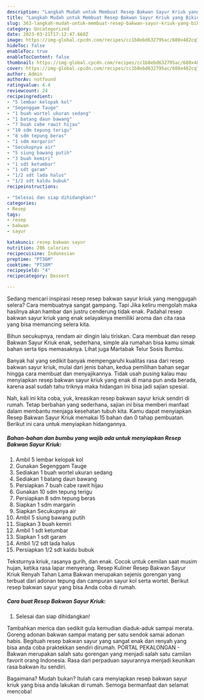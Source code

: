 ```yaml
---
description: "Langkah Mudah untuk Membuat Resep Bakwan Sayur Kriuk yang Bikin Ngiler, Buat Buka Puasa Sempurna"
title: "Langkah Mudah untuk Membuat Resep Bakwan Sayur Kriuk yang Bikin Ngiler, Buat Buka Puasa Sempurna"
slug: 363-langkah-mudah-untuk-membuat-resep-bakwan-sayur-kriuk-yang-bikin-ngiler-buat-buka-puasa-sempurna
category: Uncategorized
date: 2023-03-21T17:12:47.660Z
image: https://img-global.cpcdn.com/recipes/cc1b8ebd632795ac/680x482cq70/resep-bakwan-sayur-kriuk-foto-resep-utama.jpg
hideToc: false
enableToc: true
enableTocContent: false
thumbnail: https://img-global.cpcdn.com/recipes/cc1b8ebd632795ac/680x482cq70/resep-bakwan-sayur-kriuk-foto-resep-utama.jpg
cover: https://img-global.cpcdn.com/recipes/cc1b8ebd632795ac/680x482cq70/resep-bakwan-sayur-kriuk-foto-resep-utama.jpg
author: Admin
authorAv: notfound
ratingvalue: 4.4
reviewcount: 24
recipeingredient:
- "5 lembar kelopak kol"
- "Segenggam Tauge"
- "1 buah wortel ukuran sedang"
- "1 batang daun bawang"
- "7 buah cabe rawit hijau"
- "10 sdm tepung terigu"
- "8 sdm tepung beras"
- "1 sdm margarin"
- "Secukupnya air"
- "5 siung bawang putih"
- "3 buah kemiri"
- "1 sdt ketumbar"
- "1 sdt garam"
- "1/2 sdt lada halus"
- "1/2 sdt kaldu bubuk"
recipeinstructions:

- "Selesai dan siap dihidangkan!"
categories:
- Resep
tags:
- resep
- bakwan
- sayur

katakunci: resep bakwan sayur 
nutrition: 286 calories
recipecuisine: Indonesian
preptime: "PT36M"
cooktime: "PT38M"
recipeyield: "4"
recipecategory: Dessert

---
```



Sedang mencari inspirasi resep resep bakwan sayur kriuk yang menggugah selera? Cara membuatnya sangat gampang. Tapi Jika keliru mengolah maka hasilnya akan hambar dan justru cenderung tidak enak. Padahal resep bakwan sayur kriuk yang enak selayaknya memiliki aroma dan cita rasa yang bisa memancing selera kita.


Bihun secukupnya, rendam air dingin lalu tiriskan. Cara membuat dan resep Bakwan Sayur Kriuk enak, sederhana, simple ala rumahan bisa kamu simak bahan serta tips memasaknya. Lihat juga Martabak Telur Sosis Bumbu.

Banyak hal yang sedikit banyak mempengaruhi kualitas rasa dari resep bakwan sayur kriuk, mulai dari jenis bahan, kedua pemilihan bahan segar hingga cara membuat dan menyajikannya. Tidak usah pusing kalau mau menyiapkan resep bakwan sayur kriuk yang enak di mana pun anda berada, karena asal sudah tahu triknya maka hidangan ini bisa jadi sajian spesial.


Nah, kali ini kita coba, yuk, kreasikan resep bakwan sayur kriuk sendiri di rumah. Tetap berbahan yang sederhana, sajian ini bisa memberi manfaat dalam membantu menjaga kesehatan tubuh kita. Kamu dapat menyiapkan Resep Bakwan Sayur Kriuk memakai 15 bahan dan 0 tahap pembuatan. Berikut ini cara untuk menyiapkan hidangannya.

<!--inarticleads1-->

##### Bahan-bahan dan bumbu yang wajib ada untuk menyiapkan Resep Bakwan Sayur Kriuk:

1. Ambil 5 lembar kelopak kol
1. Gunakan Segenggam Tauge
1. Sediakan 1 buah wortel ukuran sedang
1. Sediakan 1 batang daun bawang
1. Persiapkan 7 buah cabe rawit hijau
1. Gunakan 10 sdm tepung terigu
1. Persiapkan 8 sdm tepung beras
1. Siapkan 1 sdm margarin
1. Siapkan Secukupnya air
1. Ambil 5 siung bawang putih
1. Siapkan 3 buah kemiri
1. Ambil 1 sdt ketumbar
1. Siapkan 1 sdt garam
1. Ambil 1/2 sdt lada halus
1. Persiapkan 1/2 sdt kaldu bubuk


Teksturnya kriuk, rasanya gurih, dan enak. Cocok untuk cemilan saat musim hujan, ketika rasa lapar menyerang. Resep Kuliner Resep Bakwan Sayur Kriuk Renyah Tahan Lama Bakwan merupakan sejenis gorengan yang terbuat dari adonan tepung dan campuran sayur kol serta wortel. Berikut resep bakwan sayur yang bisa Anda coba di rumah. 

<!--inarticleads2-->

##### Cara buat Resep Bakwan Sayur Kriuk:


1. Selesai dan siap dihidangkan!

Tambahkan merica dan sedikit gula kemudian diaduk-aduk sampai merata. Goreng adonan bakwan sampai matang per satu sendok samai adonan habis. Begituah resep bakwan sayur yang sangat enak dan renyah yang bisa anda coba praktekkan sendiri dirumah. PORTAL PEKALONGAN - Bakwan merupakan salah satu gorengan yang menjadi salah satu camilan favorit orang Indonesia. Rasa dari perpaduan sayurannya menjadi keunikan rasa bakwan itu sendiri. 

Bagaimana? Mudah bukan? Itulah cara menyiapkan resep bakwan sayur kriuk yang bisa anda lakukan di rumah. Semoga bermanfaat dan selamat mencoba!

